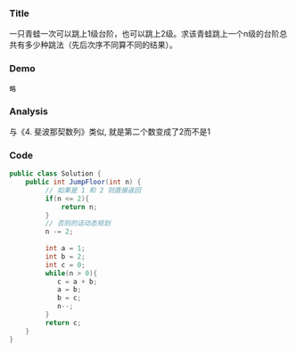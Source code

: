 ###   Title
一只青蛙一次可以跳上1级台阶，也可以跳上2级。求该青蛙跳上一个n级的台阶总共有多少种跳法（先后次序不同算不同的结果）。
###   Demo
```
略
```
###   Analysis
与《4. 斐波那契数列》类似, 就是第二个数变成了2而不是1
###   Code

```java
public class Solution {
    public int JumpFloor(int n) {
         // 如果是 1 和 2 则直接返回
         if(n <= 2){
             return n;
         }
         // 否则的话动态规划
         n -= 2;
         
         int a = 1;
         int b = 2;
         int c = 0;
         while(n > 0){
            c = a + b;
            a = b;
            b = c;
            n--;
         }
         return c;
    }
}
```
